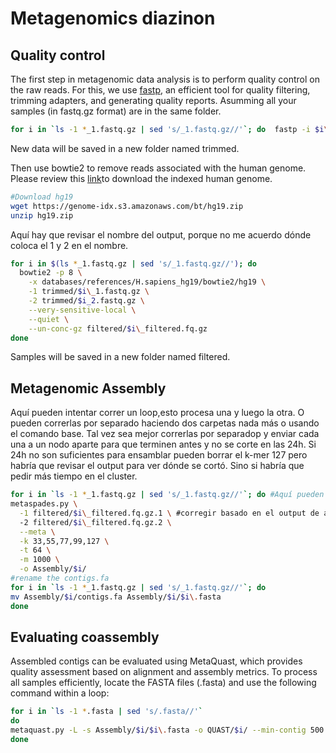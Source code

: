 # Metagenomics diazinon

## Quality control
The first step in metagenomic data analysis is to perform quality control on the raw reads. For this, we use [fastp](https://github.com/OpenGene/fastp), an efficient tool for quality filtering, trimming adapters, and generating quality reports.
Asumming all your samples (in fastq.gz format) are in the same folder.
```bash
for i in `ls -1 *_1.fastq.gz | sed 's/_1.fastq.gz//'`; do  fastp -i $i\_1.fastq.gz -I $i\_2.fastq.gz --detect_adapter_for_pe -o trimmed/$i\_1.fq.gz -O trimmed/$i\_2.fq.gz -h trimmed/$i\_fastq.html -e 25
```
New data will be saved in a new folder named trimmed.

Then use bowtie2 to remove reads associated with the human genome. Please review this [link](https://benlangmead.github.io/aws-indexes/bowtie)to download the indexed human genome. 

```bash
#Download hg19
wget https://genome-idx.s3.amazonaws.com/bt/hg19.zip
unzip hg19.zip
```
Aquí hay que revisar el nombre del output, porque no me acuerdo dónde coloca el 1 y 2 en el nombre.
```bash
for i in $(ls *_1.fastq.gz | sed 's/_1.fastq.gz//'); do
  bowtie2 -p 8 \
    -x databases/references/H.sapiens_hg19/bowtie2/hg19 \
    -1 trimmed/$i\_1.fastq.gz \
    -2 trimmed/$i_2.fastq.gz \
    --very-sensitive-local \
    --quiet \
    --un-conc-gz filtered/$i\_filtered.fq.gz
done
```
Samples will be saved in a new folder named filtered.

## Metagenomic Assembly
Aquí pueden intentar correr un loop,esto procesa una y luego la otra. O pueden correrlas por separado haciendo dos carpetas nada más o usando el comando base. 
Tal vez sea mejor correrlas por separadop y enviar cada una a un nodo aparte para que terminen antes y no se corte en las 24h. 
Si 24h no son suficientes para ensamblar pueden borrar el k-mer 127 pero habría que revisar el output para ver dónde se cortó. Sino si habría que pedir más tiempo en el cluster.
```bash
for i in `ls -1 *_1.fastq.gz | sed 's/_1.fastq.gz//'`; do #Aquí pueden reemplazar toda la parte del ls con sólo los nombres de las dos muestras, como son solo 2.
metaspades.py \
  -1 filtered/$i\_filtered.fq.gz.1 \ #corregir basado en el output de arriba
  -2 filtered/$i\_filtered.fq.gz.2 \
  --meta \
  -k 33,55,77,99,127 \
  -t 64 \
  -m 1000 \
  -o Assembly/$i/
#rename the contigs.fa
for i in `ls -1 *_1.fastq.gz | sed 's/_1.fastq.gz//'`; do
mv Assembly/$i/contigs.fa Assembly/$i/$i\.fasta
done
```

## Evaluating coassembly

Assembled contigs can be evaluated using MetaQuast, which provides quality assessment based on alignment and assembly metrics. 
To process all samples efficiently, locate the FASTA files (.fasta) and use the following command within a loop:
```bash
for i in `ls -1 *.fasta | sed 's/.fasta//'`
do
metaquast.py -L -s Assembly/$i/$i\.fasta -o QUAST/$i/ --min-contig 500 # Aquí pueden elegir si usar 500 o 1000. Yo recomiendo 1000
done
```
